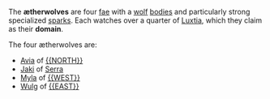The **ætherwolves** are four [fae](<./Fae.md>) with a [wolf](<./Body.md#Wolf>) [bodies](<./Body.md>) and particularly strong specialized [sparks](<./Spark.md>). Each watches over a quarter of [Luxtia](<../Locations/Luxtia.md>), which they claim as their **domain**.

The four ætherwolves are:
- [Avia](<../Characters/Avia.md>) of [{{NORTH}}](<../Locations/{{NORTH}}.md>)
- [Jaki](<../Characters/Jaki.md>) of [Serra](<../Locations/Serra.md>)
- [Myla](<../Characters/Myla.md>) of [{{WEST}}](<../Locations/{{WEST}}.md>)
- [Wulg](<../Characters/Wulg.md>) of [{{EAST}}](<../Locations/{{EAST}}.md>)